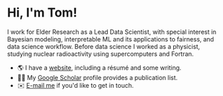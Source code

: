 # Hi, I'm Tom!

I work for Elder Research as a Lead Data Scientist, with special
interest in Bayesian modeling, interpretable ML and its
applications to fairness, and data science workflow. Before data
science I worked as a physicist, studying nuclear radioactivity
using supercomputers and Fortran.

- 🌎 I have a [website][], including a résumé and some writing.
- 👨‍🎓 My [Google Scholar][] profile provides a publication list.
- ✉️ [E-mail me][] if you'd like to get in touch.

[Website]: https://tshafer.com
[Google Scholar]: https://scholar.google.com/citations?user=aRIjsEQAAAAJ&hl=en
[E-mail me]: mailto:contact@tshafer.com

